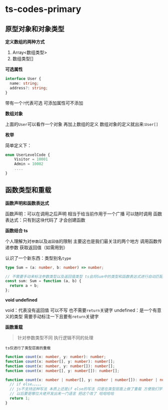 # ts-codes-primary

## 原型对象和对象类型

**定义数组的两种方式**

1. Array<数组类型>
2. 数组类型[]

**可选属性**

```ts
interface User {
  name: string;
  address?: string;
}
```

带有一个`?`代表可选 可添加属性可不添加

**数组对象**

上面的`User`可以看作一个对象 再加上数组的定义 数组对象的定义就出来:`User[]`

**枚举**

简单定义下：

```ts
enum UserLevelCode {
    Visitor = 10001
    Admin = 10002
    ....
}
```

## 函数类型和重载

**函数声明和函数表达式**

函数声明：可以在调用之后声明 相当于给当前作用于一个广播 可以随时调用
函数表达式：只有到这块代码了 才会创建函数

**函数结合 ts**

个人理解为对`参数`以及`返回值`的限制 主要这也是我们最关注的两个地方 调用函数传递参数 获取返回值（如需用到）

认识了一个新东西：类型别名`type`

```ts
type Sum = (a: number, b: number) => number;

// 不需要手动来标注参数类型以及返回值类型 ts会将Sum中的类型和函数表达式进行自动匹配
const sum: Sum = function (a, b) {
  return a + b;
};
```

**void undefined**

void：代表没有返回值 可以不写 也不需要`return`关键字
undefined：是一个有意义的类型 需要手动标注一下且要有`return`关键字

**函数重载**

> 针对参数类型不同 执行逻辑不同的处理

`ts仅进行了类型层面的重载`

```ts
function count(x: number, y: number): number;
function count(x: number[], y: number): number[];
function count(x: number, y: number[]): number[];
function count(x: number[], y: number[]): number[];

function count(x: number | number[], y: number | number[]): number | number[] {
  // if else。。。。。
  // js不支持这种写法 本质上还是if else的写法 只是在类型层面上做了重载 方便我们学者理解吧
  // 以后要是哪位大佬开发出来一门语言 把这个改了 哈哈哈哈
  return 1;
}
```
